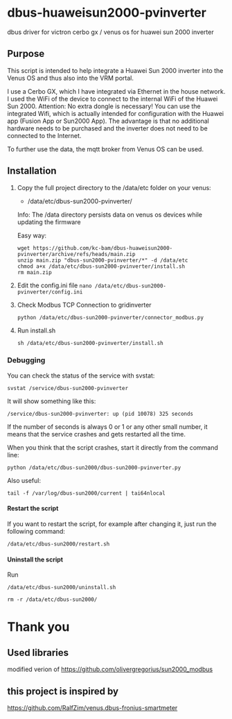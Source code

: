 # dbus-huaweisun2000-pvinverter
dbus driver for victron cerbo gx / venus os for huawei sun 2000 inverter

## Purpose

This script is intended to help integrate a Huawei Sun 2000 inverter into the Venus OS and thus also into the VRM portal. 

I use a Cerbo GX, which I have integrated via Ethernet in the house network. I used the WiFi of the device to connect to the internal WiFi of the Huawei Sun 2000. Attention: No extra dongle is necessary! You can use the integrated Wifi, which is actually intended for configuration with the Huawei app (Fusion App or Sun2000 App). The advantage is that no additional hardware needs to be purchased and the inverter does not need to be connected to the Internet.

To further use the data, the mqtt broker from Venus OS can be used.

## Installation

1. Copy the full project directory to the /data/etc folder on your venus:

   - /data/etc/dbus-sun2000-pvinverter/

   Info: The /data directory persists data on venus os devices while updating the firmware

   Easy way:
   ```
   wget https://github.com/kc-bam/dbus-huaweisun2000-pvinverter/archive/refs/heads/main.zip
   unzip main.zip "dbus-sun2000-pvinverter/*" -d /data/etc
   chmod a+x /data/etc/dbus-sun2000-pvinverter/install.sh
   rm main.zip
   ```
   

3. Edit the config.ini file
   `nano /data/etc/dbus-sun2000-pvinverter/config.ini`

4. Check Modbus TCP Connection to gridinverter

   `python /data/etc/dbus-sun2000-pvinverter/connector_modbus.py`
    
5. Run install.sh
 
   `sh /data/etc/dbus-sun2000-pvinverter/install.sh`

### Debugging

You can check the status of the service with svstat:

`svstat /service/dbus-sun2000-pvinverter`

It will show something like this:

`/service/dbus-sun2000-pvinverter: up (pid 10078) 325 seconds`

If the number of seconds is always 0 or 1 or any other small number, it means that the service crashes and gets restarted all the time.

When you think that the script crashes, start it directly from the command line:

`python /data/etc/dbus-sun2000/dbus-sun2000-pvinverter.py`

Also useful:

`tail -f /var/log/dbus-sun2000/current | tai64nlocal`

#### Restart the script

If you want to restart the script, for example after changing it, just run the following command:

`/data/etc/dbus-sun2000/restart.sh`

#### Uninstall the script

Run

`/data/etc/dbus-sun2000/uninstall.sh`

`rm -r /data/etc/dbus-sun2000/`

# Thank you
## Used libraries
modified verion of https://github.com/olivergregorius/sun2000_modbus

## this project is inspired by 
https://github.com/RalfZim/venus.dbus-fronius-smartmeter
